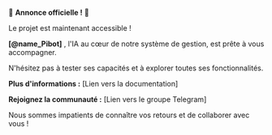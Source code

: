 🎉 **Annonce officielle !** 🎉

Le projet  est maintenant accessible !

**[@name_Pibot]** , l'IA au cœur de notre système de gestion, est prête à vous accompagner. 

N'hésitez pas à tester ses capacités et à explorer toutes ses fonctionnalités.

**Plus d'informations :** [Lien vers la documentation]

**Rejoignez la communauté :** [Lien vers le groupe Telegram]

Nous sommes impatients de connaître vos retours et de collaborer avec vous !


